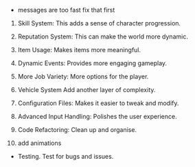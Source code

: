 - messages are too fast fix that first 

1. Skill System: This adds a sense of character progression.

2. Reputation System: This can make the world more dynamic.

3. Item Usage: Makes items more meaningful.

4. Dynamic Events: Provides more engaging gameplay.

5. More Job Variety: More options for the player.

6. Vehicle System Add another layer of complexity.

7. Configuration Files: Makes it easier to tweak and modify.

8. Advanced Input Handling: Polishes the user experience.

9. Code Refactoring: Clean up and organise.

10. add animations

- Testing. Test for bugs and issues.
    
    
